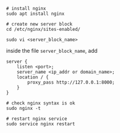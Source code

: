 ```
# install nginx
sudo apt install nginx

# create new server block
cd /etc/nginx/sites-enabled/

sudo vi <server_block_name>
```

inside the file `server_block_name`, add
```
server {
    listen <port>;
    server_name <ip_addr or domain_name>;
    location / {
        proxy_pass http://127.0.0.1:8000;
    }
}
```

```
# check nginx syntax is ok
sudo nginx -t

# restart nginx service
sudo service nginx restart
```
